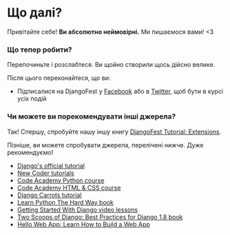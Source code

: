 # Що далі?

Привітайте себе! __Ви абсолютно неймовірні.__ Ми пишаємося вами! <3

### Що тепер робити?

Перепочиньте і розслабтеся. Ви щойно створили щось дійсно велике.

Після цього переконайтеся, що ви:

- Підписалися на DjangoFest у [Facebook](http://facebook.com/djangogirls) або в [Twitter](https://twitter.com/djangogirls), щоб бути в курсі усіх подій

### Чи можете ви порекомендувати інші джерела?

Так! Спершу, спробуйте нашу іншу книгу [DjangoFest Tutorial: Extensions](https://tutorial-extensions.djangogirls.org).

Пізніше, ви можете спробувати джерела, перелічені нижче. Дуже рекомендуємо!
- [Django's official tutorial](https://docs.djangoproject.com/en/1.8/intro/tutorial01/)
- [New Coder tutorials](http://newcoder.io/tutorials/)
- [Code Academy Python course](https://www.codecademy.com/en/tracks/python)
- [Code Academy HTML & CSS course](https://www.codecademy.com/tracks/web)
- [Django Carrots tutorial](https://github.com/ggcarrots/django-carrots)
- [Learn Python The Hard Way book](http://learnpythonthehardway.org/book/)
- [Getting Started With Django video lessons](http://www.gettingstartedwithdjango.com/)
- [Two Scoops of Django: Best Practices for Django 1.8 book](https://twoscoopspress.com/products/two-scoops-of-django-1-8)
- [Hello Web App: Learn How to Build a Web App](https://hellowebapp.com/)
